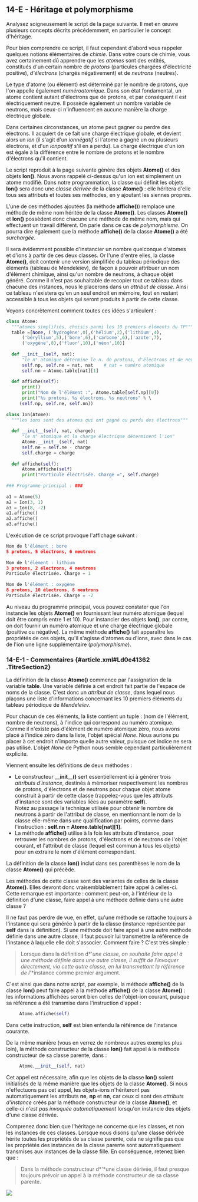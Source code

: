 ## 14-E - Héritage et polymorphisme

Analysez soigneusement le script de la page suivante. Il met en œuvre
plusieurs concepts décrits précédemment, en particulier le concept
d'héritage.

Pour bien comprendre ce script, il faut cependant d'abord vous rappeler
quelques notions élémentaires de *chimie*. Dans votre cours de chimie,
vous avez certainement dû apprendre que les *atomes* sont des entités,
constitués d'un certain nombre de *protons* (particules chargées
d'électricité positive), *d'électrons* (chargés négativement) et de
*neutrons* (neutres).

Le type d'atome (ou élément) est déterminé par le nombre de protons, que
l'on appelle également *numéroatomique*. Dans son état fondamental, un
atome contient autant d'électrons que de protons, et par conséquent il
est électriquement neutre. Il possède également un nombre variable de
neutrons, mais ceux-ci n'influencent en aucune manière la charge
électrique globale.

Dans certaines circonstances, un atome peut gagner ou perdre des
électrons. Il acquiert de ce fait une charge électrique globale, et
devient alors un *ion* (il s'agit d'un *ionnégatif* si l'atome a gagné
un ou plusieurs électrons, et d'un *ionpositif* s'il en a perdu). La
charge électrique d'un ion est égale à la différence entre le nombre de
protons et le nombre d'électrons qu'il contient.

Le script reproduit à la page suivante génère des objets **Atome()** et
des objets **Ion()**. Nous avons rappelé ci-dessus qu'un ion est
simplement un atome modifié. Dans notre programmation, la classe qui
définit les objets **Ion()** sera donc une *classe dérivée* de la classe
**Atome()** : elle héritera d'elle tous ses attributs et toutes ses
méthodes, en y ajoutant les siennes propres.

L'une de ces méthodes ajoutées (la méthode **affiche()**) remplace une
méthode de même nom héritée de la classe **Atome()**. Les classes
**Atome()** et **Ion()** possèdent donc chacune une méthode de même nom,
mais qui effectuent un travail différent. On parle dans ce cas de
*polymorphisme*. On pourra dire également que la méthode **affiche()**
de la classe **Atome()** a été *surchargée*.

Il sera évidemment possible d'instancier un nombre quelconque d'atomes
et d'ions à partir de ces deux classes. Or l'une d'entre elles, la
classe **Atome()**, doit contenir une version simplifiée du tableau
périodique des éléments (tableau de Mendeleïev), de façon à pouvoir
attribuer un nom d'élément chimique, ainsi qu'un nombre de neutrons, à
chaque objet généré. Comme il n'est pas souhaitable de recopier tout ce
tableau dans chacune des instances, nous le placerons dans un *attribut
de classe*. Ainsi ce tableau n'existera qu'en un seul endroit en
mémoire, tout en restant accessible à tous les objets qui seront
produits à partir de cette classe.

Voyons concrètement comment toutes ces idées s'articulent :



```python
class Atome: 
  """atomes simplifiés, choisis parmi les 10 premiers éléments du TP""" 
  table =[None, ('hydrogène',0),('hélium',2),('lithium',4), 
      ('béryllium',5),('bore',6),('carbone',6),('azote',7), 
      ('oxygène',8),('fluor',10),('néon',10)] 
 
  def __init__(self, nat): 
      "le n° atomique détermine le n. de protons, d'électrons et de neutrons"
      self.np, self.ne = nat, nat	 # nat = numéro atomique 
      self.nn = Atome.table[nat][1] 
 
  def affiche(self): 
      print() 
      print("Nom de l'élément :", Atome.table[self.np][0]) 
      print("%s protons, %s électrons, %s neutrons" % \ 
	 (self.np, self.ne, self.nn)) 
 
class Ion(Atome): 
  """les ions sont des atomes qui ont gagné ou perdu des électrons""" 
 
  def __init__(self, nat, charge): 
      "le n° atomique et la charge électrique déterminent l'ion" 
      Atome.__init__(self, nat) 
      self.ne = self.ne - charge 
      self.charge = charge 
 
  def affiche(self): 
      Atome.affiche(self) 
      print("Particule électrisée. Charge =", self.charge)	
 
### Programme principal : ###	 
 
a1 = Atome(5) 
a2 = Ion(3, 1) 
a3 = Ion(8, -2) 
a1.affiche() 
a2.affiche() 
a3.affiche()
```



L'exécution de ce script provoque l'affichage suivant :



```python
Nom de l'élément : bore
5 protons, 5 électrons, 6 neutrons
 
Nom de l'élément : lithium
3 protons, 2 électrons, 4 neutrons
Particule électrisée. Charge = 1
 
Nom de l'élément : oxygène
8 protons, 10 électrons, 8 neutrons
Particule électrisée. Charge = -2
```



Au niveau du programme principal, vous pouvez constater que l'on
instancie les objets **Atome()** en fournissant leur numéro atomique
(lequel doit être compris entre 1 et 10). Pour instancier des objets
**Ion()**, par contre, on doit fournir un numéro atomique et une charge
électrique globale (positive ou négative). La même méthode **affiche()**
fait apparaître les propriétés de ces objets, qu'il s'agisse d'atomes ou
d'ions, avec dans le cas de l'ion une ligne supplémentaire
(*polymorphisme*).

### 14-E-1 - Commentaires {#article.xml#Ld0e41362 .TitreSection2}

La définition de la classe **Atome()** commence par l'assignation de la
variable **table**. Une variable définie à cet endroit fait partie de
l'espace de noms de la classe. C'est donc un *attribut de classe*, dans
lequel nous plaçons une liste d'informations concernant les 10 premiers
éléments du tableau périodique de *Mendeleïev.*

Pour chacun de ces éléments, la liste contient un tuple : (nom de
l'élément, nombre de neutrons), à l'indice qui correspond au numéro
atomique. Comme il n'existe pas d'élément de numéro atomique zéro, nous
avons placé à l'indice zéro dans la liste, l'objet spécial *None*. Nous
aurions pu placer à cet endroit n'importe quelle autre valeur, puisque
cet indice ne sera pas utilisé. L'objet *None* de Python nous semble
cependant particulièrement explicite.

Viennent ensuite les définitions de deux méthodes :

-   Le constructeur **\_\_init\_\_()** sert essentiellement ici à
    générer trois *attributs d'instance*, destinés à mémoriser
    respectivement les nombres de protons, d'électrons et de neutrons
    pour chaque objet atome construit à partir de cette classe
    (rappelez-vous que les attributs d'instance sont des variables liées
    au paramètre **self**).\
     Notez au passage la technique utilisée pour obtenir le nombre de
    neutrons à partir de l'attribut de classe, en mentionnant le nom de
    la classe elle-même dans une qualification par points, comme dans
    l'instruction : **self.nn =
    Atome.table[nat][1]**.
-   La méthode **affiche()** utilise à la fois les attributs d'instance,
    pour retrouver les nombres de protons, d'électrons et de neutrons de
    l'objet courant, et l'attribut de classe (lequel est commun à tous
    les objets) pour en extraire le nom d'élément correspondant.

La définition de la classe **Ion()** inclut dans ses parenthèses le nom
de la classe **Atome()** qui précède.

Les méthodes de cette classe sont des variantes de celles de la classe
**Atome()**. Elles devront donc vraisemblablement faire appel à
celles-ci. Cette remarque est importante : comment peut-on, à
l'intérieur de la définition d'une classe, faire appel à une méthode
définie dans une autre classe ?

Il ne faut pas perdre de vue, en effet, qu'une méthode se rattache
toujours à l'instance qui sera générée à partir de la classe (instance
représentée par **self** dans la définition). Si une méthode doit faire
appel à une autre méthode définie dans une autre classe, il faut pouvoir
lui transmettre la référence de l'instance à laquelle elle doit
s'associer. Comment faire ? C'est très simple :

> Lorsque dans la définition d*'*une classe, on souhaite faire appel à
> une méthode définie dans une autre classe, il suffit de l*'*invoquer
> directement, via cette autre classe, en lui transmettant la référence
> de l*'*instance comme premier argument.

C'est ainsi que dans notre script, par exemple, la méthode **affiche()**
de la classe **Ion()** peut faire appel à la méthode **affiche()** de la
classe **Atome()** : les informations affichées seront bien celles de
l'objet-ion courant, puisque sa référence a été transmise dans
l'instruction d'appel :



```python
     Atome.affiche(self)
```



Dans cette instruction, **self** est bien entendu la référence de
l'instance courante.

De la même manière (vous en verrez de nombreux autres exemples plus
loin), la méthode constructeur de la classe **Ion()** fait appel à la
méthode constructeur de sa classe parente, dans :



```python
     Atome.__init__(self, nat)
```



Cet appel est nécessaire, afin que les objets de la classe **Ion()**
soient initialisés de la même manière que les objets de la classe
**Atome()**. Si nous n'effectuons pas cet appel, les objets-ions
n'hériteront pas automatiquement les attributs **ne**, **np** et **nn**,
car ceux ci sont des *attributs d'instance* créés par la méthode
constructeur de la classe **Atome()**, et celle-ci *n'est pas invoquée
automatiquement* lorsqu'on instancie des objets d'une classe dérivée.

Comprenez donc bien que l'héritage ne concerne que les classes, et non
les instances de ces classes. Lorsque nous disons qu'une classe dérivée
hérite toutes les propriétés de sa classe parente, cela ne signifie pas
que les propriétés des instances de la classe parente sont
automatiquement transmises aux instances de la classe fille. En
conséquence, retenez bien que :

> Dans la méthode constructeur d*'*une classe dérivée, il faut presque
> toujours prévoir un appel à la méthode constructeur de sa classe
> parente.



![](images/image35.png)




